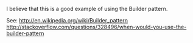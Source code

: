 I believe that this is a good example of using the Builder pattern.

See:
http://en.wikipedia.org/wiki/Builder_pattern
http://stackoverflow.com/questions/328496/when-would-you-use-the-builder-pattern